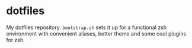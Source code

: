 # dotfiles
My dotfiles repository. `bootstrap.sh` sets it up for a functional zsh environment with convenient aliases, better theme and some cool plugins for zsh.
